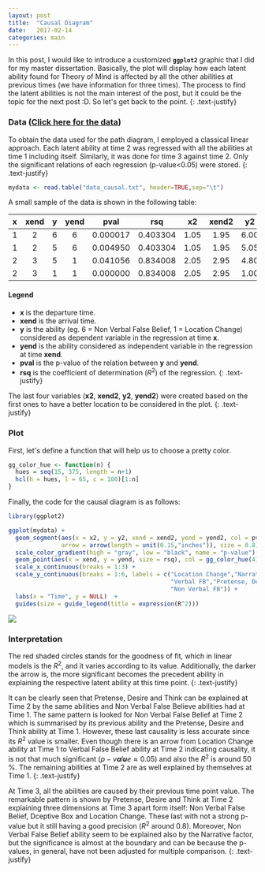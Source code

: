 ```yaml
---
layout: post
title:  "Causal Diagram"
date:   2017-02-14
categories: main
---
```


In this post, I would like to introduce a customized **`ggplot2`** graphic that I did for my master dissertation. Basically, the plot will display how each latent ability found for Theory of Mind is affected by all the other abilities at previous times (we have information for three times). The process to find the latent abilities is not the main interest of the post, but it could be the topic for the next post :D. So let's get back to the point.
{: .text-justify}

### Data ([Click here for the data](https://github.com/VilmaRomero/vilmaromero.github.io/blob/master/data/data_causal.txt))

To obtain the data used for the path diagram, I employed a classical linear approach. Each latent ability at time 2 was regressed with all the abilities at time 1 including itself. Similarly, it was done for time 3 against time 2. Only the significant relations of each regression (p-value&lt;0.05) were stored.
{: .text-justify}

``` r
mydata <- read.table("data_causal.txt", header=TRUE,sep="\t")
```

A small sample of the data is shown in the following table:

|  x  | xend |  y  | yend |   pval   |    rsq   |  x2  | xend2 |  y2  | yend2 |
|:---:|:----:|:---:|:----:|:--------:|:--------:|:----:|:-----:|:----:|:-----:|
|  1  |   2  |  6  |   6  | 0.000017 | 0.403304 | 1.05 |  1.95 | 6.00 |  6.00 |
|  1  |   2  |  5  |   6  | 0.004950 | 0.403304 | 1.05 |  1.95 | 5.05 |  5.95 |
|  2  |   3  |  5  |   1  | 0.041056 | 0.834008 | 2.05 |  2.95 | 4.80 |  1.20 |
|  2  |   3  |  1  |   1  | 0.000000 | 0.834008 | 2.05 |  2.95 | 1.00 |  1.00 |

#### Legend
-   **x** is the departure time.
-   **xend** is the arrival time.
-   **y** is the ability (eg. 6 = Non Verbal False Belief, 1 = Location Change) considered as dependent variable in the regression at time **x**.
-   **yend** is the ability considered as independent variable in the regression at time **xend**.
-   **pval** is the p-value of the relation between **y** and **yend**.
-   **rsq** is the coefficient of determination (*R*<sup>2</sup>) of the regression.
{: .text-justify}

The last four variables (**x2**, **xend2**, **y2**, **yend2**) were created based on the first ones to have a better location to be considered in the plot.
{: .text-justify}

### Plot

First, let's define a function that will help us to choose a pretty color.

``` r
gg_color_hue <- function(n) {
  hues = seq(15, 375, length = n+1)
  hcl(h = hues, l = 65, c = 100)[1:n]
}
```

Finally, the code for the causal diagram is as follows:

``` r
library(ggplot2)

ggplot(mydata) + 
  geom_segment(aes(x = x2, y = y2, xend = xend2, yend = yend2, col = pval), alpha = 0.3, 
               arrow = arrow(length = unit(0.15,"inches")), size = 0.8) +
  scale_color_gradient(high = "gray", low = "black", name = "p-value") +
  geom_point(aes(x = xend, y = yend, size = rsq), col = gg_color_hue(4)[1]) +
  scale_x_continuous(breaks = 1:3) + 
  scale_y_continuous(breaks = 1:6, labels = c("Location Change","Narrative","Deceptive Box",
                                              "Verbal FB","Pretense, Desire, Think",
                                              "Non Verbal FB")) + 
  labs(x = "Time", y = NULL)  +
  guides(size = guide_legend(title = expression(R^2)))
```

![](CausalDiagram_files/figure-markdown_github/causal-diagram-1.png)

### Interpretation

The red shaded circles stands for the goodness of fit, which in linear models is the *R*<sup>2</sup>, and it varies according to its value. Additionally, the darker the arrow is, the more significant becomes the precedent ability in explaining the respective latent ability at this time point.
{: .text-justify}

It can be clearly seen that Pretense, Desire and Think can be explained at Time 2 by the same abilities and Non Verbal False Believe abilities had at Time 1. The same pattern is looked for Non Verbal False Belief at Time 2 which is summarised by its previous ability and the Pretense, Desire and Think ability at Time 1. However, these last causality is less accurate since its *R*<sup>2</sup> value is smaller. Even though there is an arrow from Location Change ability at Time 1 to Verbal False Belief ability at Time 2 indicating causality, it is not that much significant (*p* − *v**a**l**u**e* ≈ 0.05) and also the *R*<sup>2</sup> is around 50 %. The remaining abilities at Time 2 are as well explained by themselves at Time 1.
{: .text-justify}

At Time 3, all the abilities are caused by their previous time point value. The remarkable pattern is shown by Pretense, Desire and Think at Time 2 explaining three dimensions at Time 3 apart form itself: Non Verbal False Belief, Dceptive Box and Location Change. These last with not a strong p-value but it still having a good precision (*R*<sup>2</sup> around 0.8). Moreover, Non Verbal False Belief ability seem to be explained also by the Narrative factor, but the significance is almost at the boundary and can be because the p-values, in general, have not been adjusted for multiple comparison.
{: .text-justify}